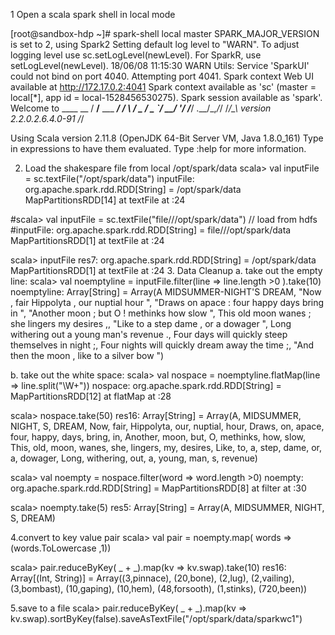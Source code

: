 

1 Open a scala spark shell in local mode

[root@sandbox-hdp ~]# spark-shell local master
SPARK_MAJOR_VERSION is set to 2, using Spark2
Setting default log level to "WARN".
To adjust logging level use sc.setLogLevel(newLevel). For SparkR, use setLogLevel(newLevel).
18/06/08 11:15:30 WARN Utils: Service 'SparkUI' could not bind on port 4040. Attempting port 4041.
Spark context Web UI available at http://172.17.0.2:4041
Spark context available as 'sc' (master = local[*], app id = local-1528456530275).
Spark session available as 'spark'.
Welcome to
      ____              __
     / __/__  ___ _____/ /__
    _\ \/ _ \/ _ `/ __/  '_/
   /___/ .__/\_,_/_/ /_/\_\   version 2.2.0.2.6.4.0-91
      /_/

Using Scala version 2.11.8 (OpenJDK 64-Bit Server VM, Java 1.8.0_161)
Type in expressions to have them evaluated.
Type :help for more information.

2. Load the shakespare file from local /opt/spark/data
scala> val inputFile = sc.textFile("/opt/spark/data")
inputFile: org.apache.spark.rdd.RDD[String] = /opt/spark/data MapPartitionsRDD[14] at textFile at <console>:24

#scala> val inputFile = sc.textFile("file///opt/spark/data")  // load from hdfs
#inputFile: org.apache.spark.rdd.RDD[String] = file///opt/spark/data MapPartitionsRDD[1] at textFile at <console>:24

scala> inputFile
res7: org.apache.spark.rdd.RDD[String] = /opt/spark/data MapPartitionsRDD[1] at textFile at <console>:24
3. Data Cleanup 
a. take out the empty line:
scala> val noemptyline = inputFile.filter(line => line.length >0 ).take(10)
noemptyline: Array[String] = Array(A MIDSUMMER-NIGHT'S DREAM, "Now , fair Hippolyta , our nuptial hour ", "Draws on apace : four happy days bring in ", "Another moon ; but O ! methinks how slow ", This old moon wanes ; she lingers my desires ,, "Like to a step dame , or a dowager ", Long withering out a young man's revenue ., Four days will quickly steep themselves in night ;, Four nights will quickly dream away the time ;, "And then the moon , like to a silver bow ")

b. take out the white space:
scala> val nospace = noemptyline.flatMap(line => line.split("\\W+"))
nospace: org.apache.spark.rdd.RDD[String] = MapPartitionsRDD[12] at flatMap at <console>:28

scala> nospace.take(50)
res16: Array[String] = Array(A, MIDSUMMER, NIGHT, S, DREAM, Now, fair, Hippolyta, our, nuptial, hour, Draws, on, apace, four, happy, days, bring, in, Another, moon, but, O, methinks, how, slow, This, old, moon, wanes, she, lingers, my, desires, Like, to, a, step, dame, or, a, dowager, Long, withering, out, a, young, man, s, revenue)

scala> val noempty = nospace.filter(word => word.length >0)
noempty: org.apache.spark.rdd.RDD[String] = MapPartitionsRDD[8] at filter at <console>:30

scala> noempty.take(5)
res5: Array[String] = Array(A, MIDSUMMER, NIGHT, S, DREAM)

4.convert to key value pair
scala> val pair = noempty.map( words => (words.ToLowercase ,1))

scala> pair.reduceByKey( _ +  _).map(kv => kv.swap).take(10)
res16: Array[(Int, String)] = Array((3,pinnace), (20,bone), (2,lug), (2,vailing), (3,bombast), (10,gaping), (10,hem), (48,forsooth), (1,stinks), (720,been))

5.save to a file
scala> pair.reduceByKey( _ +  _).map(kv => kv.swap).sortByKey(false).saveAsTextFile("/opt/spark/data/sparkwc1")



